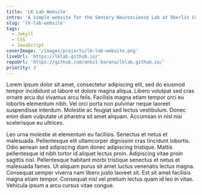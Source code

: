 ```yaml
---
title: 'LK Lab Website'
intro: 'A simple website for the Sensory Neuroscience Lab at Oberlin College built with Jekyll. It showcases our past and ongoing research, introduces our alumni and current lab members, and provides visitors with a platform to express their interest in joining the lab as researchers or participants.'
slug: 'lk-lab-website'
tags: 
  - Jekyll
  - CSS
  - JavaScript
coverImage: '/images/projects/lk-lab-website.png'
liveUrl: 'https://lklab.github.io/'
repoUrl: 'https://github.com/ankit-barana/lklab.github.io/'
priority: 3
---
```


Lorem ipsum dolor sit amet, consectetur adipiscing elit, sed do eiusmod tempor incididunt ut labore et dolore magna aliqua. Libero volutpat sed cras ornare arcu dui vivamus arcu felis. Facilisis magna etiam tempor orci eu lobortis elementum nibh. Vel orci porta non pulvinar neque laoreet suspendisse interdum. Molestie ac feugiat sed lectus vestibulum. Donec enim diam vulputate ut pharetra sit amet aliquam. Accumsan in nisl nisi scelerisque eu ultrices.

Leo urna molestie at elementum eu facilisis. Senectus et netus et malesuada. Pellentesque elit ullamcorper dignissim cras tincidunt lobortis. Odio aenean sed adipiscing diam donec adipiscing tristique. Mattis pellentesque id nibh tortor id aliquet lectus proin. Adipiscing vitae proin sagittis nisl. Pellentesque habitant morbi tristique senectus et netus et malesuada fames. Ut aliquam purus sit amet luctus venenatis lectus magna. Consequat semper viverra nam libero justo laoreet sit. Est sit amet facilisis magna etiam tempor. Consequat nisl vel pretium lectus quam id leo in vitae. Vehicula ipsum a arcu cursus vitae congue.